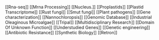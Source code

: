 [[Rna-seq]]
[[Mrna Processing]]
[[Nucleus.]]
[[Proplastids]]
[[Plastid Transcriptome]]
[[Rust fungi]]
[[Smut fungi]]
[[Plant pathogens]]
[[Gene characterization]]
[[Nannochloropsis]]
[[Genomic Database]]
[[Industrial Oleaginous Microalgae]]
[[Tripal]]
[[Multidisciplinary Research]]
[[Domain Of Unknown Function]]
[[Understudied Genes]]
[[Genetic engineering]]
[[Antibiotic Resistance]]
[[Synthetic Biology]]
[[Retron]]
